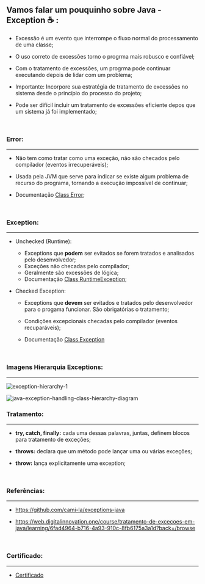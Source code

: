 ## Vamos falar um pouquinho sobre Java - Exception :coffee: :

* Excessão é um evento que interrompe o fluxo normal do processamento de uma classe;

* O uso correto de excessões torno o progrma mais robusco e confiável;

* Com o tratamento de excessões, um progrma pode continuar executando depois de lidar com um problema;

* Importante: Incorpore sua estratégia de tratamento de excessões no sistema desde o princípio do processo do projeto;

* Pode ser difícil incluir um tratamento de excessões eficiente depos que um sistema já foi implementado;

  ​

### Error:

---------

* Não tem como tratar como uma exceção, não são checados pelo compilador (eventos irrecuperáveis);

* Usada pela JVM que serve para indicar se existe algum problema de recurso do programa, tornando a execução impossível de continuar;

* Documentação [Class Error](https://docs.oracle.com/en/java/javase/17/docs/api/java.base/java/lang/Error.html);

  ​

### Exception:

-------------

* Unchecked (Runtime):

  * Exceptions que **podem** ser evitados se forem tratados e analisados pelo desenvolvedor;
  * Exceções não checadas pelo compilador;
  * Geralmente são excessões de lógica;
  * Documentação [Class RuntimeException](https://docs.oracle.com/en/java/javase/17/docs/api/java.base/java/lang/RuntimeException.html);

* Checked Exception:

  * Exceptions que **devem** ser evitados e tratados pelo desenvolvedor para o progama funcionar. São obrigatórias o tratamento;

  * Condições excepcionais checadas pelo compilador (eventos recuparáveis);

  * Documentação [Class Exception](https://docs.oracle.com/en/java/javase/17/docs/api/java.base/java/lang/Exception.html)

    ​

### Imagens Hierarquia Exceptions:

------------------



![exception-hierarchy-1](https://github.com/Feruaro/Pan-Academy-Java/blob/main/Estudos%20Fe/imagens/exception-hierarchy-1.png)



![java-exception-handling-class-hierarchy-diagram](https://github.com/Feruaro/Pan-Academy-Java/blob/main/Estudos%20Fe/imagens/java-exception-handling-class-hierarchy-diagram.jpg)



### Tratamento:

-----------------------

* **try, catch, finally:** cada uma dessas palavras, juntas, definem blocos para tratamento de exceções;

* **throws:** declara que um método pode lançar uma ou várias exceções;

* **throw:** lança explicitamente uma exception;

  ​



### Referências:

------------

* https://github.com/cami-la/exceptions-java

* https://web.digitalinnovation.one/course/tratamento-de-excecoes-em-java/learning/6fad4964-b716-4a93-910c-8fb6175a3a1d?back=/browse

  ​

### Certificado:

-----------

* [Certificado]()